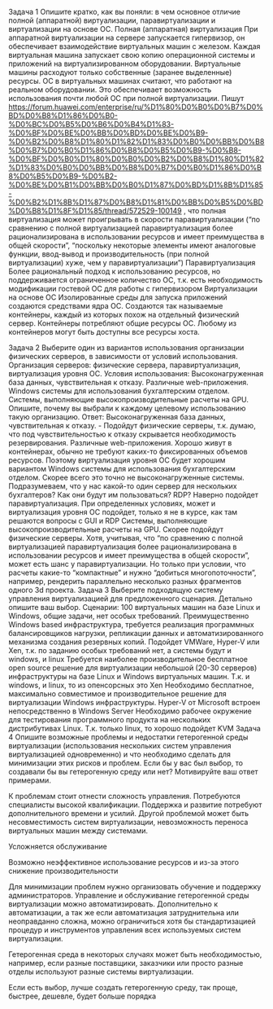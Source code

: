 Задача 1
Опишите кратко, как вы поняли: в чем основное отличие полной (аппаратной) виртуализации, паравиртуализации и виртуализации на основе ОС.
Полная (аппаратная) виртуализация
При аппаратной виртуализации на сервере запускается гипервизор, он обеспечивает взаимодействие виртуальных машин с железом. Каждая виртуальная машина запускает свою копию операционной системы и приложений на виртуализированном оборудовании. Виртуальные машины расходуют только собственные (заранее выделенные) ресурсы.
ОС в виртуальных машинах считают, что работают на реальном оборудовании. Это обеспечивает возможность использования почти любой ОС при полной виртуализации.
Пишут https://forum.huawei.com/enterprise/ru/%D1%80%D0%B0%D0%B7%D0%BD%D0%B8%D1%86%D0%B0-%D0%BC%D0%B5%D0%B6%D0%B4%D1%83-%D0%BF%D0%BE%D0%BB%D0%BD%D0%BE%D0%B9-%D0%B2%D0%B8%D1%80%D1%82%D1%83%D0%B0%D0%BB%D0%B8%D0%B7%D0%B0%D1%86%D0%B8%D0%B5%D0%B9-%D0%B8-%D0%BF%D0%B0%D1%80%D0%B0%D0%B2%D0%B8%D1%80%D1%82%D1%83%D0%B0%D0%BB%D0%B8%D0%B7%D0%B0%D1%86%D0%B8%D0%B5%D0%B9-%D0%B2-%D0%BE%D0%B1%D0%BB%D0%B0%D1%87%D0%BD%D1%8B%D1%85-%D0%B2%D1%8B%D1%87%D0%B8%D1%81%D0%BB%D0%B5%D0%BD%D0%B8%D1%8F%D1%85/thread/572529-100149 , что полная виртуализация может проигрывать в скорости паравиртуализации (“по сравнению с полной виртуализацией паравиртуализация более рационализирована в использовании ресурсов и имеет преимущества в общей скорости”, “поскольку некоторые элементы имеют аналоговые функции, ввод-вывод и производительность (при полной виртуализации) хуже, чем у паравиртуализации”)
Паравиртуализация
Более рациональный подход к использованию ресурсов, но поддерживается ограниченное количество ОС, т.к. есть необходимость модификации гостевой ОС для работы с гипервизором
Виртуализации на основе ОС
Изолированные среды для запуска приложений создаются средствами ядра ОС. Создаются так называемые контейнеры, каждый из которых похож на отдельный физический сервер. Контейнеры потребляют общие ресурсы ОС. Любому из контейнеров могут быть доступны все ресурсы хоста.

Задача 2
Выберите один из вариантов использования организации физических серверов, в зависимости от условий использования.
Организация серверов:
физические сервера,
паравиртуализация,
виртуализация уровня ОС.
Условия использования:
Высоконагруженная база данных, чувствительная к отказу.
Различные web-приложения.
Windows системы для использования бухгалтерским отделом.
Системы, выполняющие высокопроизводительные расчеты на GPU.
Опишите, почему вы выбрали к каждому целевому использованию такую организацию.
Ответ:
Высоконагруженная база данных, чувствительная к отказу. - Подойдут физические серверы, т.к. думаю, что под чувствительностью к отказу скрывается необходимость резервирования.
Различные web-приложения. Хорошо живут в контейнерах, обычно не требуют каких-то фиксированных объемов ресурсов. Поэтому виртуализация уровня ОС будет хорошим вариантом
Windows системы для использования бухгалтерским отделом. Скорее всего это точно не высоконагруженные системы. Подразумеваем, что у нас какой-то один сервер для нескольких бухгалтеров? Как они будут им пользоваться? RDP? Наверно подойдет паравиртуализация. При определенных условиях, может и виртуализация уровня ОС подойдет, только я не в курсе, как там решаются вопросы с GUI и RDP
Системы, выполняющие высокопроизводительные расчеты на GPU. Скорее подойдут физические серверы. Хотя, учитывая, что “по сравнению с полной виртуализацией паравиртуализация более рационализирована в использовании ресурсов и имеет преимущества в общей скорости”, может есть шанс у паравиртуализации. Но только при условии, что расчеты какие-то “компактные” и нужно “добиться многопоточности”, например, рендерить параллельно несколько разных фрагментов одного 3d проекта.
Задача 3
Выберите подходящую систему управления виртуализацией для предложенного сценария. Детально опишите ваш выбор.
Сценарии:
100 виртуальных машин на базе Linux и Windows, общие задачи, нет особых требований. Преимущественно Windows based инфраструктура, требуется реализация программных балансировщиков нагрузки, репликации данных и автоматизированного механизма создания резервных копий.
Подойдет VMWare, Hyper-V или Xen, т.к. по заданию особых требований нет, а системы будут и windows, и linux
Требуется наиболее производительное бесплатное open source решение для виртуализации небольшой (20-30 серверов) инфраструктуры на базе Linux и Windows виртуальных машин.
Т.к. и windows, и linux, то из опенсорсных это Xen
Необходимо бесплатное, максимально совместимое и производительное решение для виртуализации Windows инфраструктуры.
Hyper-V от Microsoft встроен непосредственно в Windows Server
Необходимо рабочее окружение для тестирования программного продукта на нескольких дистрибутивах Linux.
Т.к. только linux, то хорошо подойдет KVM
Задача 4
Опишите возможные проблемы и недостатки гетерогенной среды виртуализации (использования нескольких систем управления виртуализацией одновременно) и что необходимо сделать для минимизации этих рисков и проблем. Если бы у вас был выбор, то создавали бы вы гетерогенную среду или нет? Мотивируйте ваш ответ примерами.


К проблемам стоит отнести сложность управления. Потребуются специалисты высокой квалификации. Поддержка и развитие потребуют дополнительного времени и усилий.
Другой проблемой может быть несовместимость систем виртуализации, невозможность переноса виртуальных машин между системами.

Усложняется обслуживание

Возможно неэффективное использование ресурсов и из-за этого снижение производительности

Для минимизации проблем нужно организовать обучение и поддержку администраторов. Управление и обслуживание гетерогенной среды виртуализации можно автоматизировать. Дополнительно к автоматизации, а так же если автоматизация затруднительна или неоправданно сложна, можно ограничиться хотя бы стандартизацией процедур и инструментов управления всех используемых систем виртуализации.

Гетерогенная среда в некоторых случаях может быть необходимостью, например, если разные поставщики, заказчики или просто разные отделы используют разные системы виртуализации.

Если есть выбор, лучше создать гетерогенную среду, так проще, быстрее, дешевле, будет больше порядка

